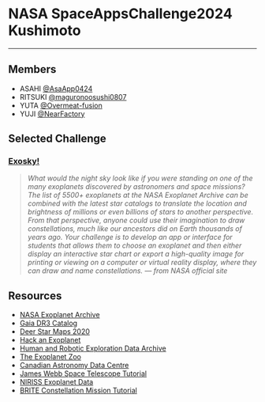 # NASA SpaceAppsChallenge2024 Kushimoto

---

## Members
* ASAHI
[@AsaApp0424](https://github.com/AsaApp0424)
* RITSUKI
[@maguronoosushi0807](https://github.com/maguronoosushi0807)
* YUTA
[@Overmeat-fusion](https://github.com/Overmeat-fusion)
* YUJI
[@NearFactory](https://github.com/nearfactory)

## Selected Challenge
### [Exosky!](https://www.spaceappschallenge.org/nasa-space-apps-2024/challenges/exosky/)
> *What would the night sky look like if you were standing on one of the many exoplanets discovered by astronomers and space missions? The list of 5500+ exoplanets at the NASA Exoplanet Archive can be combined with the latest star catalogs to translate the location and brightness of millions or even billions of stars to another perspective. From that perspective, anyone could use their imagination to draw constellations, much like our ancestors did on Earth thousands of years ago. Your challenge is to develop an app or interface for students that allows them to choose an exoplanet and then either display an interactive star chart or export a high-quality image for printing or viewing on a computer or virtual reality display, where they can draw and name constellations.
> — from NASA official site*

## Resources
* [NASA Exoplanet Archive](https://exoplanetarchive.ipac.caltech.edu/)
* [Gaia DR3 Catalog](https://www.cosmos.esa.int/web/gaia/data-release-3)
* [Deer Star Maps 2020](https://svs.gsfc.nasa.gov/4851)
* [Hack an Exoplanet](https://hackanexoplanet.esa.int/tag/hackathon-activities/)
* [Human and Robotic Exploration Data Archive](https://www.cosmos.esa.int/web/hreda/home)
* [The Exoplanet Zoo](https://www.asc-csa.gc.ca/eng/astronomy/beyond-our-solar-system/exoplanet-zoo.asp)
* [Canadian Astronomy Data Centre](https://www.cadc-ccda.hia-iha.nrc-cnrc.gc.ca/en/)
* [James Webb Space Telescope Tutorial](https://github.com/asc-csa/James-Webb-Space-Telescope-Tutorial)
* [NIRISS Exoplanet Data](https://www.asc-csa.gc.ca/eng/news/articles/2022/20220712-canada-s-niriss-reveals-steamy-atmosphere-distant-planet-in-detail.asp)
* [BRITE Constellation Mission Tutorial](https://github.com/asc-csa/BRITE_Tutorial)